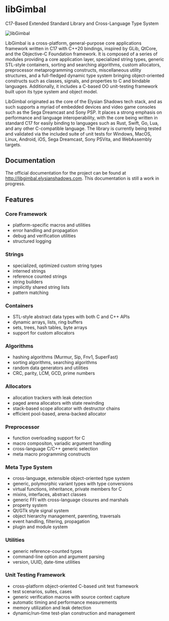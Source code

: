 # libGimbal #
C17-Based Extended Standard Library and Cross-Language Type System
<p align="left"><img src="http://libgimbal.elysianshadows.com/libgimbal_icon.png" alt="libGimbal">

LibGimbal is a cross-platform, general-purpose core applications framework written in C17 with C++20 bindings, inspired by GLib, QtCore, and the Objective-C Foundation framework. It is composed of a series of modules providing a core application layer, specialized string types, generic STL-style containers, sorting and searching algorithms, custom allocators, preprocessor metaprogramming constructs, miscellaneous utility structures, and a full-fledged dynamic type system bringing object-oriented constructs such as classes, signals, and properties to C and bindable languages. Additionally, it includes a C-based OO unit-testing framework built upon its type system and object model.

LibGimbal originated as the core of the Elysian Shadows tech stack, and as such supports a myriad of embedded devices and video game consoles such as the Sega Dreamcast and Sony PSP. It places a strong emphasis on performance and language interoperability, with the core being written in standard C17 for easily binding to languages such as Rust, Swift, Go, Lua, and any other C-compatible language. The library is currently being tested and validated via the included suite of unit tests for Windows, MacOS, Linux, Android, iOS, Sega Dreamcast, Sony PSVita, and WebAssembly targets. 

## Documentation ##
The official documentation for the project can be found at http://libgimbal.elysianshadows.com. This documentation is still a work in progress.

## Features ##
### Core Framework ###
- platform-specific macros and utilities
- error handling and propagation
- debug and verification utilities
- structured logging

### Strings ###
- specialized, optimized custom string types
- interned strings
- reference counted strings
- string builders
- implicitly shared string lists
- pattern matching

### Containers ###
- STL-style abstract data types with both C and C++ APIs
- dynamic arrays, lists, ring buffers
- sets, trees, hash tables, byte arrays
- support for custom allocators

### Algorithms ###
- hashing algorithms (Murmur, Sip, Fnv1, SuperFast)
- sorting algorithms, searching algorithms
- random data generators and utilities
- CRC, parity, LCM, GCD, prime numbers

### Allocators ###
- allocation trackers with leak detection
- paged arena allocators with state rewinding
- stack-based scope allocator with destructor chains
- efficient pool-based, arena-backed allocator

### Preprocessor ###
- function overloading support for C
- macro compositon, variadic argument handling
- cross-language C/C++ generic selection
- meta macro programming constructs

### Meta Type System ###
- cross-language, extensible object-oriented type system
- generic, polymorphic variant types with type conversions
- virtual functions, inheritance, private members for C
- mixins, interfaces, abstract classes
- generic FFI with cross-language closures and marshals
- property system
- Qt/GTk style signal system
- object hierarchy management, parenting, traversals
- event handling, filtering, propagation
- plugin and module system

### Utilities ###
- generic reference-counted types
- command-line option and argument parsing
- version, UUID, date-time utilities

### Unit Testing Framework ###
- cross-platform object-oriented C-based unit test framework
- test scenarios, suites, cases
- generic verification macros with source context capture
- automatic timing and performance measurements
- memory utilization and leak detection
- dynamic/run-time test-plan construction and management
